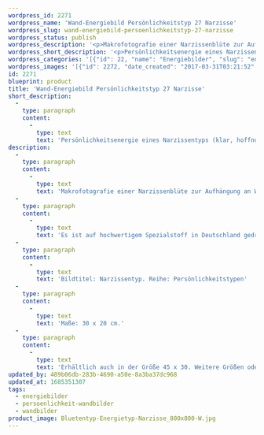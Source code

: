 ```yaml
---
wordpress_id: 2271
wordpress_name: 'Wand-Energiebild Persönlichkeitstyp 27 Narzisse'
wordpress_slug: wand-energiebild-persoenlichkeitstyp-27-narzisse
wordpress_status: publish
wordpress_description: '<p>Makrofotografie einer Narzissenblüte zur Aufhängung an Wänden oder zum Aufstellen im Raum mit einem aktivierbaren Schwingungsfeld zur Grundenergie eines Narzissentyps, Blütenenergietyp 27: <span class="s1">Klar, hoffnungsvoll, freudvoll, energetisch</span><span class="s1">.</span></p><p>Es ist auf hochwertigem Spezialstoff in Deutschland gedruckt und sorgfältig in Handarbeit auf Holzkeilrahmen aufgezogen. Laut Herstellerangaben ist der farbintensive Druck 70 Jahre lichtecht, waschbar und in einem umweltorientierten Verfahren hergestellt. Der Oberstoff ist mit einer Spezialbeschichtung unterfüttert, so dass, bei Aufhängung an der Wand, der rückseitige Holzrahmen auch bei hellen Farben unsichtbar ist.</p><p>Bildtitel: Narzissentyp. Reihe: Persönlichkeitstypen</p><p>Maße: 30 x 20 cm.</p><p>Erhältlich auch in der Größe 45 x 30. Weitere Größen oder andere Seitenverhältnisse, sind bis 200 cm individuell für Sie innerhalb weniger Tage herstellbar. Bitte kontaktieren Sie uns hierfür unter <a href="mailto:info@elvedenverlag.de">info@elvedenverlag.de</a>.</p><p><a href="https://my.feenbaum.de/anwendung-energie-wandbilder/">Anwendungshinweise</a>      <a href="https://my.feenbaum.de/produktinformation-wandbilder/">Produktinformationen</a></p>'
wordpress_short_description: '<p>Persönlichkeitsenergie eines Narzissentyps (k<span class="s1">lar, hoffnungsvoll, freudvoll, energetisch)</span><br /><em>Hinweis: Das Wasserzeichen „Elveden Verlag Energiebild“ wird nicht mit gedruckt</em></p>'
wordpress_categories: '[{"id": 22, "name": "Energiebilder", "slug": "energiebilder"}, {"id": 43, "name": "Pers\u00f6nlichkeit", "slug": "persoenlichkeit-wandbilder"}, {"id": 24, "name": "Wandbilder", "slug": "wandbilder"}]'
wordpress_images: '[{"id": 2272, "date_created": "2017-03-31T03:21:52", "date_created_gmt": "2017-03-30T23:21:52", "date_modified": "2017-03-31T03:21:52", "date_modified_gmt": "2017-03-30T23:21:52", "src": "https://my.feenbaum.de/wp-content/uploads/2017/03/Bluetentyp-Energietyp-Narzisse_800x800-W.jpg", "name": "Bluetentyp-Energietyp-Narzisse_800x800-W", "alt": ""}]'
id: 2271
blueprint: product
title: 'Wand-Energiebild Persönlichkeitstyp 27 Narzisse'
short_description:
  -
    type: paragraph
    content:
      -
        type: text
        text: 'Persönlichkeitsenergie eines Narzissentyps (klar, hoffnungsvoll, freudvoll, energetisch)'
description:
  -
    type: paragraph
    content:
      -
        type: text
        text: 'Makrofotografie einer Narzissenblüte zur Aufhängung an Wänden oder zum Aufstellen im Raum mit einem aktivierbaren Schwingungsfeld zur Grundenergie eines Narzissentyps, Blütenenergietyp 27: Klar, hoffnungsvoll, freudvoll, energetisch.'
  -
    type: paragraph
    content:
      -
        type: text
        text: 'Es ist auf hochwertigem Spezialstoff in Deutschland gedruckt und sorgfältig in Handarbeit auf Holzkeilrahmen aufgezogen. Laut Herstellerangaben ist der farbintensive Druck 70 Jahre lichtecht, waschbar und in einem umweltorientierten Verfahren hergestellt. Der Oberstoff ist mit einer Spezialbeschichtung unterfüttert, so dass, bei Aufhängung an der Wand, der rückseitige Holzrahmen auch bei hellen Farben unsichtbar ist.'
  -
    type: paragraph
    content:
      -
        type: text
        text: 'Bildtitel: Narzissentyp. Reihe: Persönlichkeitstypen'
  -
    type: paragraph
    content:
      -
        type: text
        text: 'Maße: 30 x 20 cm.'
  -
    type: paragraph
    content:
      -
        type: text
        text: 'Erhältlich auch in der Größe 45 x 30. Weitere Größen oder andere Seitenverhältnisse, sind bis 200 cm individuell für Sie innerhalb weniger Tage herstellbar. Bitte kontaktieren Sie uns hierfür unter info@elvedenverlag.de.'
updated_by: 489b06db-283b-4690-a50e-8a3ba37dc968
updated_at: 1685351307
tags:
  - energiebilder
  - persoenlichkeit-wandbilder
  - wandbilder
product_image: Bluetentyp-Energietyp-Narzisse_800x800-W.jpg
---
```

